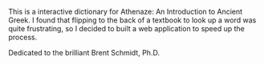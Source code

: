 This is a interactive dictionary for Athenaze: An Introduction to Ancient Greek. I found that flipping to the back of a textbook to look up a word was quite frustrating, so I decided to built a web application to speed up the process.

Dedicated to the brilliant Brent Schmidt, Ph.D.
